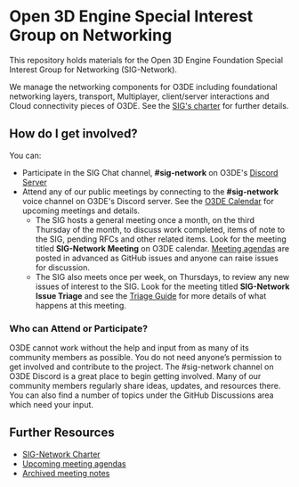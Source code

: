 # Open 3D Engine Special Interest Group on Networking

This repository holds materials for the Open 3D Engine Foundation Special Interest Group for Networking (SIG-Network).

We manage the networking components for O3DE including foundational networking layers, transport, Multiplayer, client/server interactions and Cloud connectivity pieces of O3DE. See the [SIG's charter](governance/SIG%20Network%20Charter.md) for further details.

## How do I get involved?

You can:
* Participate in the SIG Chat channel, **#sig-network** on O3DE's [Discord Server](https://discord.com/invite/o3de)
* Attend any of our public meetings by connecting to the **#sig-network** voice channel on O3DE's Discord server. See the [O3DE Calendar](https://lists.o3de.org/g/o3de-calendar/calendar) for upcoming meetings and details.
    * The SIG hosts a general meeting once a month, on the third Thursday of the month, to discuss work completed, items of note to the SIG, pending RFCs and other related items. Look for the meeting titled **SIG-Network Meeting** on O3DE calendar. [Meeting agendas](https://github.com/o3de/sig-network/issues?q=is%3Aopen+is%3Aissue+label%3Amtg-agenda) are posted in advanced as GitHub issues and anyone can raise issues for discussion.
    * The SIG also meets once per week, on Thursdays, to review any new issues of interest to the SIG. Look for the meeting titled **SIG-Network Issue Triage** and see the [Triage Guide](TRIAGE_GUIDE.md) for more details of what happens at this meeting.

### Who can Attend or Participate?

O3DE cannot work without the help and input from as many of its community members as possible. You do not need anyone’s permission to get involved and contribute to the project. The #sig-network channel on O3DE Discord is a great place to begin getting involved. Many of our community members regularly share ideas, updates, and resources there. You can also find a number of topics under the GitHub Discussions area which need your input.

## Further Resources

* [SIG-Network Charter](governance/SIG%20Network%20Charter.md)
* [Upcoming meeting agendas](https://github.com/o3de/sig-network/issues?q=is%3Aopen+is%3Aissue+label%3Amtg-agenda)
* [Archived meeting notes](meetings/readme.md)
